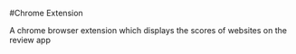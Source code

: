 #Chrome Extension

A chrome browser extension which displays the scores of websites on the review app
